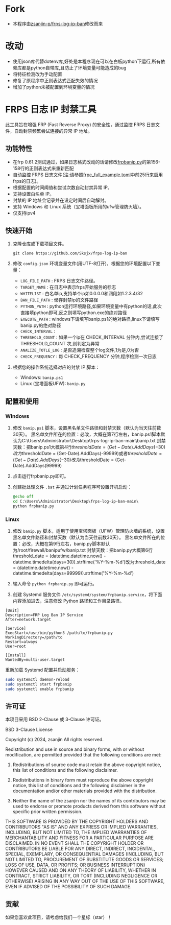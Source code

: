 # Fork
- 本程序由[zsanjin-p/frps-log-ip-ban](https://github.com/zsanjin-p/frps-log-ip-ban)修改而来
# 改动
- 使用json库代替dotenv库,好处是本程序现在可以在白板python下运行,所有依赖库都是python自带库,且防止了环境变量可能造成的bug
- 将特征检测改为手动配置
- 修复了原程序中正则表达式匹配失效的情况
- 增加了python未被配置到环境变量的情况
# FRPS 日志 IP 封禁工具

此工具旨在增强 FRP (Fast Reverse Proxy) 的安全性，通过监控 FRPS 日志文件，自动封禁频繁尝试连接的异常 IP 地址。

## 功能特性
- 在frp 0.61.2测试通过，如果日志格式改动的话请修改[frpbanip.py](https://github.com/Sksjx/frps-log-ip-ban/blob/main/frpbanip.py)的第156-158行的正则表达式来重新匹配
- 自动监控 FRPS 日志文件(注:请参照[frpc_full_example.toml](https://github.com/fatedier/frp/blob/dev/conf/frpc_full_example.toml)中前25行来启用frps的日志)。
- 根据配置的时间阈值和尝试次数自动封禁异常 IP。
- 支持设置白名单 IP。
- 封禁的 IP 地址会记录并在设定时间后自动解封。
- 支持 Windows 和 Linux 系统（宝塔面板所用的ufw管理防火墙）。
- 仅支持ipv4

## 快速开始

1. 克隆仓库或下载项目文件。
   ```
   git clone https://github.com/Sksjx/frps-log-ip-ban
   ```

2. 修改 `config.json` 环境变量文件(用UTF-8打开)，根据您的环境配置以下变量：

   - `LOG_FILE_PATH` : FRPS 日志文件路径。
   - `TARGET_NAME` : 在日志中表示frps开始服务的标志
   - `WHITELIST` : 白名单ip,支持单个ip如0.0.0.0和网段如1.2.3.4/32
   - `BAN_FILE_PATH` : 储存封禁ip的文件路径
   - `PYTHON_PATH` : python运行环境路径,如果环境变量中有python的话,此次直接填python即可,反之则填写python.exe的绝对路径
   - `EXECUTE_PATH` : windows下请填写banip.ps1的绝对路径,linux下请填写banip.py的绝对路径
   - `CHECK_INTERVAL` : 
   - `THRESHOLD_COUNT` : 如果一个ip在 CHECK_INTERVAL 分钟内,尝试连接了 THRESHOLD_COUNT 次,则判定为异常
   - `ANALIZE_TOTLE_LOG` : 是否追溯检查整个log文件,1为是,0为否
   - `CHECK_FREQUENCY` : 每 CHECK_FREQUENCY 分钟,程序检测一次日志

3. 根据您的操作系统选择对应的封禁 IP 脚本：

   - Windows: `banip.ps1`
   - Linux (宝塔面板UFW): `banip.py`

## 配置和使用

### Windows

1. 修改 `banip.ps1` 脚本，设置黑名单文件路径和封禁天数（默认为当天往前数30天）。
黑名单文件所在的位置：必改，大概在第7行左右，banip.ps1脚本默认为C:\Users\Administrator\Desktop\frps-log-ip-ban-main\banip.txt
封禁天数：把banip.ps1大概第4行$thresholdDate = (Get-Date).AddDays(-30)改为$thresholdDate = (Get-Date).AddDays(-99999)或者$thresholdDate = (Get-Date).AddDays(-30)改为$thresholdDate = (Get-Date).AddDays(99999)

2. 点击运行frpbanip.py即可。

3. 创建批处理文件 `.bat` 并通过计划任务程序可设置开机启动：
   ```bat
   @echo off
   cd C:\Users\Administrator\Desktop\frps-log-ip-ban-main\
   python frpbanip.py
   ```

### Linux

1. 修改 `banip.py` 脚本，适用于使用宝塔面板（UFW）管理防火墙的系统，设置黑名单文件路径和封禁天数（默认为当天往前数30天）。
黑名单文件所在的位置：必改，大概在第9行左右，banip.py脚本默认为/root/firewall/banipufw/banip.txt
封禁天数：把banip.py大概第6行threshold_date = (datetime.datetime.now() - datetime.timedelta(days=30)).strftime('%Y-%m-%d')改为threshold_date = (datetime.datetime.now() - datetime.timedelta(days=99999)).strftime('%Y-%m-%d')

2. 输入命令 `python frpbanip.py` 即可运行。

3. 创建 Systemd 服务文件 `/etc/systemd/system/frpbanip.service`，将下面内容添加进去，注意修改 Python 路径和工作目录路径。

```
[Unit]
Description=FRP Log Ban IP Service
After=network.target

[Service]
ExecStart=/usr/bin/python3 /path/to/frpbanip.py
WorkingDirectory=/path/to
Restart=always
User=root

[Install]
WantedBy=multi-user.target
```


   重新加载 Systemd 配置并启动服务：
   ```bash
   sudo systemctl daemon-reload
   sudo systemctl start frpbanip
   sudo systemctl enable frpbanip
   ```

## 许可证

本项目采用 BSD 2-Clause 或 3-Clause 许可证。

BSD 3-Clause License

Copyright (c) 2024, zsanjin
All rights reserved.

Redistribution and use in source and binary forms, with or without
modification, are permitted provided that the following conditions are met:

1. Redistributions of source code must retain the above copyright notice, this
   list of conditions and the following disclaimer.

2. Redistributions in binary form must reproduce the above copyright notice,
   this list of conditions and the following disclaimer in the documentation
   and/or other materials provided with the distribution.

3. Neither the name of the zsanjin nor the names of its contributors may be used
   to endorse or promote products derived from this software without specific
   prior written permission.

THIS SOFTWARE IS PROVIDED BY THE COPYRIGHT HOLDERS AND CONTRIBUTORS "AS IS"
AND ANY EXPRESS OR IMPLIED WARRANTIES, INCLUDING, BUT NOT LIMITED TO, THE
IMPLIED WARRANTIES OF MERCHANTABILITY AND FITNESS FOR A PARTICULAR PURPOSE ARE
DISCLAIMED. IN NO EVENT SHALL THE COPYRIGHT HOLDER OR CONTRIBUTORS BE LIABLE FOR
ANY DIRECT, INDIRECT, INCIDENTAL, SPECIAL, EXEMPLARY, OR CONSEQUENTIAL DAMAGES
(INCLUDING, BUT NOT LIMITED TO, PROCUREMENT OF SUBSTITUTE GOODS OR SERVICES;
LOSS OF USE, DATA, OR PROFITS; OR BUSINESS INTERRUPTION) HOWEVER CAUSED AND ON
ANY THEORY OF LIABILITY, WHETHER IN CONTRACT, STRICT LIABILITY, OR TORT
(INCLUDING NEGLIGENCE OR OTHERWISE) ARISING IN ANY WAY OUT OF THE USE OF THIS
SOFTWARE, EVEN IF ADVISED OF THE POSSIBILITY OF SUCH DAMAGE.


## 贡献

如果您喜欢此项目，请考虑给我们一个星标（star）！



